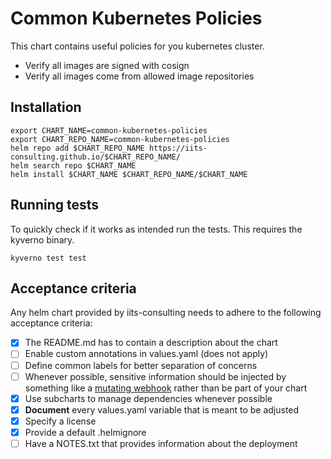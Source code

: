 # Common Kubernetes Policies

This chart contains useful policies for you kubernetes cluster.

- Verify all images are signed with cosign
- Verify all images come from allowed image repositories

## Installation

```shell
export CHART_NAME=common-kubernetes-policies
export CHART_REPO_NAME=common-kubernetes-policies
helm repo add $CHART_REPO_NAME https://iits-consulting.github.io/$CHART_REPO_NAME/
helm search repo $CHART_NAME
helm install $CHART_NAME $CHART_REPO_NAME/$CHART_NAME
```

## Running tests

To quickly check if it works as intended run the tests. This requires the kyverno binary.

```shell
kyverno test test
```
## Acceptance criteria

Any helm chart provided by iits-consulting needs to adhere to the following acceptance criteria:

- [x] The README.md has to contain a description about the chart
- [ ] Enable custom annotations in values.yaml (does not apply)
- [ ] Define common labels for better separation of concerns
- [ ] Whenever possible, sensitive information should be injected by something like
  a [mutating webhook](https://banzaicloud.com/docs/bank-vaults/mutating-webhook/) rather than be part of your chart
- [x] Use subcharts to manage dependencies whenever possible
- [x] **Document** every values.yaml variable that is meant to be adjusted
- [x] Specify a license
- [x] Provide a default .helmignore
- [ ] Have a NOTES.txt that provides information about the deployment
